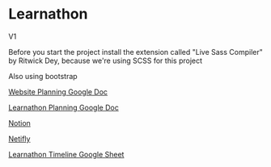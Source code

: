 # Learnathon
V1

Before you start the project install the extension called "Live Sass Compiler" by Ritwick Dey, because we're using SCSS for this project

Also using bootstrap

[Website Planning Google Doc](https://docs.google.com/document/d/12Q2nf8s1et0UqJpcTDohSeLkIw_PVmoFHeZ24M6MFNQ/edit)

[Learnathon Planning Google Doc](https://docs.google.com/document/d/1C2Npdmyt2A8xjK1-gbcu-9hqK_L0BUuY6xyPma6XxhM/edit)

[Notion](https://www.notion.so/0b02eadfb4534c92986496a6c6040ea6?v=4667db40d05b48838a71732724478a0c)

[Netifly](https://elastic-yonath-04d6b8.netlify.app)

[Learnathon Timeline Google Sheet](https://docs.google.com/spreadsheets/d/1F8fujORpy8IH938CdO06Zqd5QtmdRmEPjc6M8FNpxFw/edit#gid=0)
